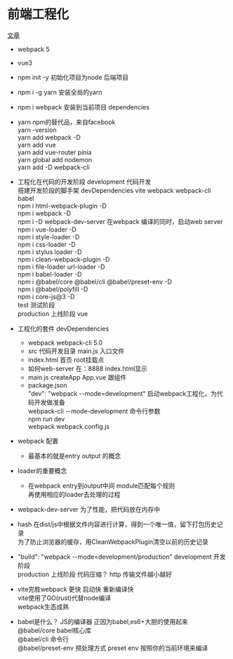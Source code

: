 # 前端工程化
[文章](https://juejin.cn/post/6921161482663100423)
- webpack 5
- vue3
- npm init -y 
    初始化项目为node 后端项目  
- npm i -g yarn
    安装全局的yarn  
- npm i webpack
    安装到当前项目 dependencies  
- yarn 
    npm的替代品，来自facebook  
    yarn -version  
    yarn add webpack -D     
    yarn add vue      
    yarn add vue-router pinia   
    yarn global add nodemon  
    yarn add -D webpack-cli  
- 工程化在代码的开发阶段
    development  代码开发  
        搭建开发阶段的脚手架  devDependencies 
        vite webpack webpack-cli babel   
        npm i html-webpack-plugin -D      
        npm i webpack -D  
        npm i -D webpack-dev-server  在webpack 编译的同时，启动web server
        npm i vue-loader -D    
        npm i style-loader -D  
        npm i css-loader -D  
        npm i stylus loader -D  
        npm i clean-webpack-plugin -D  
        npm i file-loader url-loader -D  
        npm i babel-loader -D  
        npm i @babel/core  @babel/cli @babel/preset-env -D  
        npm i @babel/polyfill -D  
        npm i core-js@3 -D  
    test 测试阶段  
    production 上线阶段  vue  

- 工程化的套件 devDependencies
    - webpack webpack-cli 5.0
    - src 代码开发目录
        main.js 入口文件  
    - index.html 首页 root挂载点
    - 如何web-server 在：8888 index.html显示
    - main.js
        createApp App.vue 跟组件
    - package.json  
        "dev": "webpack --mode=development"  启动webpack工程化，为代码开发做准备  
        webpack-cli --mode-development 命令行参数  
        npm run dev  
        webpack webpack.config.js  

- webpack 配置
    - 最基本的就是entry output 的概念  

- loader的重要概念
    - 在webpack entry到output中间
        module匹配每个规则  
        再使用相应的loader去处理的过程

- webpack-dev-server
    为了性能，把代码放在内存中  

- hash
    在dist/js中根据文件内容进行计算，得到一个唯一值，留下打包历史记录  
    为了防止浏览器的缓存，用CleanWebpackPlugin清空以前的历史记录  

- "build": "webpack --mode=development/production"
    development 开发阶段  
    production 上线阶段  代码压缩？ http 传输文件越小越好  

- vite完胜webpack
    更快 启动快 重新编译快  
    vite使用了GO(rust)代替node编译  
    webpack生态成熟  

- babel是什么？
    JS的编译器 正因为babel,es6+大胆的使用起来  
    @babel/core babel核心库  
    @babel/cli 命令行  
    @babel/preset-env 预处理方式 preset env 按照你的当前环境来编译  